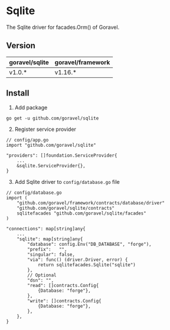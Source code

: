 # Sqlite

The Sqlite driver for facades.Orm() of Goravel.

## Version

| goravel/sqlite | goravel/framework |
|------------------|-------------------|
| v1.0.*          | v1.16.*           |

## Install

1. Add package

```
go get -u github.com/goravel/sqlite
```

2. Register service provider

```
// config/app.go
import "github.com/goravel/sqlite"

"providers": []foundation.ServiceProvider{
    ...
    &sqlite.ServiceProvider{},
}
```

3. Add Sqlite driver to `config/database.go` file

```
// config/database.go
import (
    "github.com/goravel/framework/contracts/database/driver"
    "github.com/goravel/sqlite/contracts"
    sqlitefacades "github.com/goravel/sqlite/facades"
)

"connections": map[string]any{
    ...
    "sqlite": map[string]any{
        "database": config.Env("DB_DATABASE", "forge"),
        "prefix":   "",
        "singular": false,
        "via": func() (driver.Driver, error) {
            return sqlitefacades.Sqlite("sqlite")
        },
        // Optional
        "dsn": "",
        "read": []contracts.Config{
            {Database: "forge"},
        },
        "write": []contracts.Config{
            {Database: "forge"},
        },
    },
}
```
